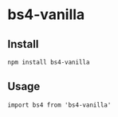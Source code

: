 # bs4-vanilla

## Install
```npm install bs4-vanilla```

## Usage
```import bs4 from 'bs4-vanilla'```

